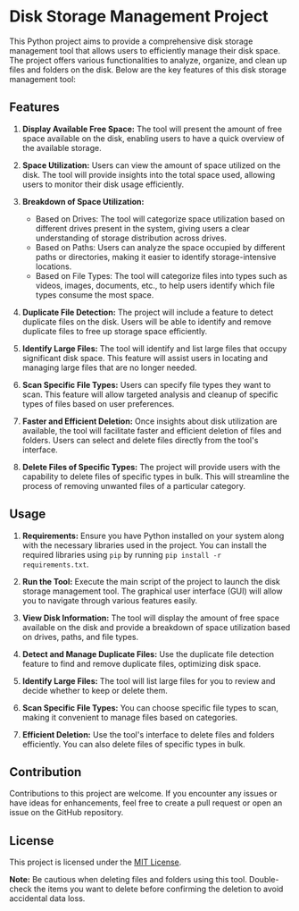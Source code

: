 # Disk Storage Management Project

This Python project aims to provide a comprehensive disk storage management tool that allows users to efficiently manage their disk space. The project offers various functionalities to analyze, organize, and clean up files and folders on the disk. Below are the key features of this disk storage management tool:

## Features

1. **Display Available Free Space:** The tool will present the amount of free space available on the disk, enabling users to have a quick overview of the available storage.

2. **Space Utilization:** Users can view the amount of space utilized on the disk. The tool will provide insights into the total space used, allowing users to monitor their disk usage efficiently.

3. **Breakdown of Space Utilization:**
   - Based on Drives: The tool will categorize space utilization based on different drives present in the system, giving users a clear understanding of storage distribution across drives.
   - Based on Paths: Users can analyze the space occupied by different paths or directories, making it easier to identify storage-intensive locations.
   - Based on File Types: The tool will categorize files into types such as videos, images, documents, etc., to help users identify which file types consume the most space.

4. **Duplicate File Detection:** The project will include a feature to detect duplicate files on the disk. Users will be able to identify and remove duplicate files to free up storage space efficiently.

5. **Identify Large Files:** The tool will identify and list large files that occupy significant disk space. This feature will assist users in locating and managing large files that are no longer needed.

6. **Scan Specific File Types:** Users can specify file types they want to scan. This feature will allow targeted analysis and cleanup of specific types of files based on user preferences.

7. **Faster and Efficient Deletion:** Once insights about disk utilization are available, the tool will facilitate faster and efficient deletion of files and folders. Users can select and delete files directly from the tool's interface.

8. **Delete Files of Specific Types:** The project will provide users with the capability to delete files of specific types in bulk. This will streamline the process of removing unwanted files of a particular category.

## Usage

1. **Requirements:** Ensure you have Python installed on your system along with the necessary libraries used in the project. You can install the required libraries using `pip` by running `pip install -r requirements.txt`.

2. **Run the Tool:** Execute the main script of the project to launch the disk storage management tool. The graphical user interface (GUI) will allow you to navigate through various features easily.

3. **View Disk Information:** The tool will display the amount of free space available on the disk and provide a breakdown of space utilization based on drives, paths, and file types.

4. **Detect and Manage Duplicate Files:** Use the duplicate file detection feature to find and remove duplicate files, optimizing disk space.

5. **Identify Large Files:** The tool will list large files for you to review and decide whether to keep or delete them.

6. **Scan Specific File Types:** You can choose specific file types to scan, making it convenient to manage files based on categories.

7. **Efficient Deletion:** Use the tool's interface to delete files and folders efficiently. You can also delete files of specific types in bulk.

## Contribution

Contributions to this project are welcome. If you encounter any issues or have ideas for enhancements, feel free to create a pull request or open an issue on the GitHub repository.

## License

This project is licensed under the [MIT License](LICENSE).

**Note:** Be cautious when deleting files and folders using this tool. Double-check the items you want to delete before confirming the deletion to avoid accidental data loss.
